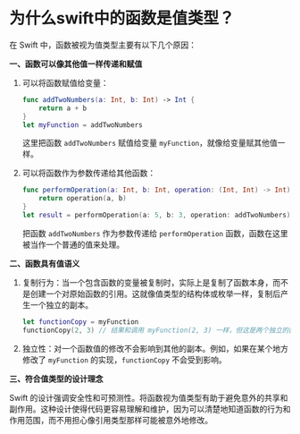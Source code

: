 # 为什么swift中的函数是值类型？

在 Swift 中，函数被视为值类型主要有以下几个原因：

**一、函数可以像其他值一样传递和赋值**

1.  可以将函数赋值给变量：

    ```swift
    func addTwoNumbers(a: Int, b: Int) -> Int {
        return a + b
    }
    let myFunction = addTwoNumbers
    ```

    这里把函数 `addTwoNumbers` 赋值给变量 `myFunction`，就像给变量赋其他值一样。
2.  可以将函数作为参数传递给其他函数：

    ```swift
    func performOperation(a: Int, b: Int, operation: (Int, Int) -> Int) -> Int {
        return operation(a, b)
    }
    let result = performOperation(a: 5, b: 3, operation: addTwoNumbers)
    ```

    把函数 `addTwoNumbers` 作为参数传递给 `performOperation` 函数，函数在这里被当作一个普通的值来处理。

**二、函数具有值语义**

1.  复制行为：当一个包含函数的变量被复制时，实际上是复制了函数本身，而不是创建一个对原始函数的引用。这就像值类型的结构体或枚举一样，复制后产生一个独立的副本。

    ```swift
    let functionCopy = myFunction
    functionCopy(2, 3) // 结果和调用 myFunction(2, 3) 一样，但这是两个独立的函数值。
    ```
2. 独立性：对一个函数值的修改不会影响到其他的副本。例如，如果在某个地方修改了 `myFunction` 的实现，`functionCopy` 不会受到影响。

**三、符合值类型的设计理念**

Swift 的设计强调安全性和可预测性。将函数视为值类型有助于避免意外的共享和副作用。这种设计使得代码更容易理解和维护，因为可以清楚地知道函数的行为和作用范围，而不用担心像引用类型那样可能被意外地修改。
